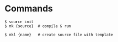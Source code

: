 # Commands
```shell
$ source init
$ mk {source}  # compile & run

$ mkl {name}   # create source file with template
```
